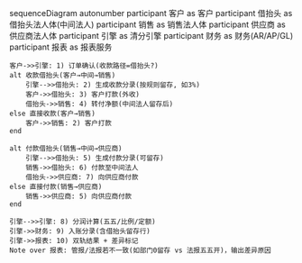 sequenceDiagram
    autonumber
    participant 客户 as 客户
    participant 借抬头 as 借抬头法人体(中间法人)
    participant 销售 as 销售法人体
    participant 供应商 as 供应商法人体
    participant 引擎 as 清分引擎
    participant 财务 as 财务(AR/AP/GL)
    participant 报表 as 报表服务

    客户->>引擎: 1) 订单确认(收款路径=借抬头?)
    alt 收款借抬头(客户→中间→销售)
        引擎-->>借抬头: 2) 生成收款分录(按规则留存, 如3%)
        客户->>借抬头: 3) 客户打款(外收)
        借抬头->>销售: 4) 转付净额(中间法人留存后)
    else 直接收款(客户→销售)
        客户->>销售: 2) 客户打款
    end

    alt 付款借抬头(销售→中间→供应商)
        引擎-->>借抬头: 5) 生成付款分录(可留存)
        销售->>借抬头: 6) 付款至中间法人
        借抬头->>供应商: 7) 向供应商付款
    else 直接付款(销售→供应商)
        销售->>供应商: 5) 向供应商付款
    end

    引擎-->>引擎: 8) 分润计算(五五/比例/定额)
    引擎->>财务: 9) 入账分录(含借抬头留存行)
    引擎->>报表: 10) 双轨结果 + 差异标记
    Note over 报表: 管报/法报若不一致(如部门0留存 vs 法报五五开)，输出差异原因